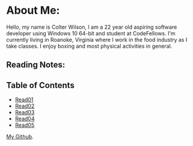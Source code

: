 # **About Me**:

Hello, my name is Colter Wilson, I am a 22 year old aspiring software developer using Windows 10 64-bit and student at CodeFellows. I'm currently living in Roanoke, Virginia where I work in the food industry as I take classes. I enjoy boxing and most physical activities in general.

## **Reading Notes:**

## **Table of Contents**

- [Read01](Read01.md)
- [Read02](Read02.md)
- [Read03](Read03.md)
- [Read04](Read04.md)
- [Read05](Read05.md)








[My Github](https://github.com/Colter-Wilson).
```
